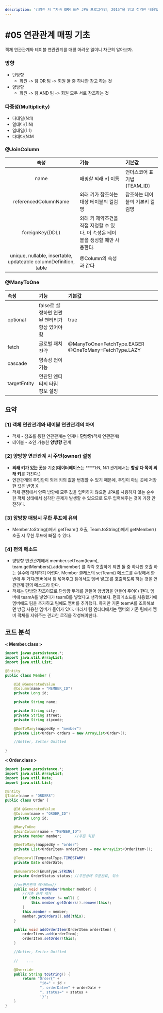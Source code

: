 ```yaml
---
description: '김영한 저 "자바 ORM 표준 JPA 프로그래밍, 2015"을 읽고 정리한 내용입니다.'
---
```


# \#05 연관관계 매핑 기초

객체 연관관계와 테이블 연관관계를 매핑 어려운 일이니 차근히 알아보자. 

### 방향

* 단방향
  * 회원 -&gt; 팀 OR 팀 -&gt; 회원 둘 중 하나만 참고 하는 것
* 양방향
  * 회원 -&gt; 팀 AND 팀 -&gt; 회원 모두 서로 참조하는 것

###  다중성\(Multiplicity\)

* 다대일\(N:1\)
* 일대다\(1:N\)
* 일대일\(1:1\)
* 다대다\(N:M

### @JoinColumn

| 속성 | 기능 | 기본값 |
| :---: | :--- | :--- |
| name | 매핑할 외래 키 이름 | 언더스코어 표기법\(TEAM\_ID\) |
| referencedColumnName | 외래 키가 참조하는 대상 테이블의 컬럼명 | 참조하는 테이블의 기본키 컬럼명 |
| foreignKey\(DDL\) | 외래 키 제약조건을 직접 지정할 수 있다.   이 속성은 테이블을 생성할 때만 사용한다. |  |
| unique, nullable,   insertable, updateable   columnDefinition, table | @Column의 속성과 같다 |  |

### @ManyToOne

| 속성 | 기능 | 기본값 |
| :--- | :--- | :--- |
| optional | false로 설정하면 연관된 엔티티가 항상 있어야 함 | true |
| fetch | 글로벌 패치 전략 | @ManyToOne=FetchType.EAGER   @OneToMany=FetchType.LAZY |
| cascade | 영속성 전이 기능 |  |
| targetEntity | 연관된 엔티티의 타입 정보 설정 |  |

## 요약

### **\[1\] 객체 연관관계와 테이블 연관관계의 차이**

* 객체 - 참조를 통한 연관관계는 언제나 **단방향**\(객체 연관관계\) 
* 테이블 - 조인 가능한 **양방향** 관계

### **\[2\] 양방향 연관관계 시 주인\(owner\) 설정** 

* **외래 키가 있는 곳**을 기준\(**데이터베이스**는 ****1:N,  N:1 관계에서는 **항상 다 쪽이 외래 키**를 가진다.\)
* 연관관계의 주인만이 외래 키의 값을 변경할 수 있기 때문에, 주인이 아닌 곳에 저장한 값은 반영 X
* 객체 관점에서 양쪽 방향에 모두 값을 입력하지 않으면 JPA를 사용하지 않는 순수한 객체 상태에서 심각한 문제가 발생할 수 있으므로 모두 입력해주는 것이 가장 안전하다.

### **\[3\] 앙방향 매핑시 무한 루프에 유의**

* Member.toString\(\)에서 getTeam\(\) 호출, Team.toString\(\)에서 getMember\(\) 호출 시 무한 루프에 빠질 수 있다.

### \[4\] 편의 메소드

* 양방향 연관관계에서 member.setTeam\(team\), team.getMembers\(\).add\(member\) 를 각각 호출하게 되면 둘 중 하나만 호출 하는 실수에 대처하기 어렵다. Member 클래스의 setTeam\(\) 메소드를 수정해서 한번에 두 가지\(멤버에서 팀 넣어주고 팀에서도 멤버 넣고\)를 호출하도록 하는 것을 연관관계 편의 메소드라 한다. 
* 객체는 단방향 참조이므로 단방향 두개를 만들어 양방향을 만들어 주어야 한다. 멤버에 teamA를 넣었다가 teamB를 넣었다고 생각해보자. 편의메소드를 사용했기에 멤버에도 팀을 추가하고 팀에도 멤버를 추가했다. 하지만 기존 teamA를 조회해보면 방금 사용한 멤버가 들어가 있다. 따라서 팀 엔티티에서는 멤버의 기존 팀에서 멤버 객체를 지워주는 견고한 로직을 작성해야한다.

## 코드 분석 

**&lt; Member.class &gt;**

```java
import javax.persistence.*;
import java.util.ArrayList;
import java.util.List;

@Entity
public class Member {

    @Id @GeneratedValue
    @Column(name = "MEMBER_ID")
    private Long id;

    private String name;

    private String city;
    private String street;
    private String zipcode;

    @OneToMany(mappedBy = "member")
    private List<Order> orders = new ArrayList<Order>();

    //Getter, Setter Omitted
   
}
```

**&lt; Order.class &gt;**

```java
import javax.persistence.*;
import java.util.ArrayList;
import java.util.Date;
import java.util.List;

@Entity
@Table(name = "ORDERS")
public class Order {

    @Id @GeneratedValue
    @Column(name = "ORDER_ID")
    private Long id;

    @ManyToOne
    @JoinColumn(name = "MEMBER_ID")
    private Member member;      //주문 회원

    @OneToMany(mappedBy = "order")
    private List<OrderItem> orderItems = new ArrayList<OrderItem>();

    @Temporal(TemporalType.TIMESTAMP)
    private Date orderDate;     

    @Enumerated(EnumType.STRING)
    private OrderStatus status; //주문상태 주문완료, 취소

    //==연관관계 메서드==//
    public void setMember(Member member) {
        //기존 관계 제거
        if (this.member != null) {
            this.member.getOrders().remove(this);
        }
        this.member = member;
        member.getOrders().add(this);
    }

    public void addOrderItem(OrderItem orderItem) {
        orderItems.add(orderItem);
        orderItem.setOrder(this);
    }

    //Getter, Setter Omitted
    
    //    ...

    @Override
    public String toString() {
        return "Order{" +
                "id=" + id +
                ", orderDate=" + orderDate +
                ", status=" + status +
                '}';
    }
}
```





